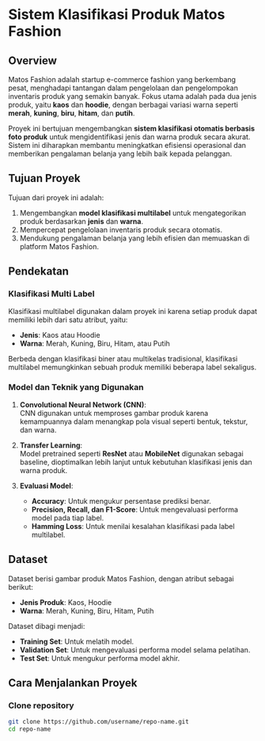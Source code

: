 # Sistem Klasifikasi Produk Matos Fashion  

## Overview  
Matos Fashion adalah startup e-commerce fashion yang berkembang pesat, menghadapi tantangan dalam pengelolaan dan pengelompokan inventaris produk yang semakin banyak. Fokus utama adalah pada dua jenis produk, yaitu **kaos** dan **hoodie**, dengan berbagai variasi warna seperti **merah**, **kuning**, **biru**, **hitam**, dan **putih**.  

Proyek ini bertujuan mengembangkan **sistem klasifikasi otomatis berbasis foto produk** untuk mengidentifikasi jenis dan warna produk secara akurat. Sistem ini diharapkan membantu meningkatkan efisiensi operasional dan memberikan pengalaman belanja yang lebih baik kepada pelanggan.  

## Tujuan Proyek  
Tujuan dari proyek ini adalah:  
1. Mengembangkan **model klasifikasi multilabel** untuk mengategorikan produk berdasarkan **jenis** dan **warna**.  
2. Mempercepat pengelolaan inventaris produk secara otomatis.  
3. Mendukung pengalaman belanja yang lebih efisien dan memuaskan di platform Matos Fashion.  

## Pendekatan  
### Klasifikasi Multi Label  
Klasifikasi multilabel digunakan dalam proyek ini karena setiap produk dapat memiliki lebih dari satu atribut, yaitu:  
- **Jenis**: Kaos atau Hoodie  
- **Warna**: Merah, Kuning, Biru, Hitam, atau Putih  

Berbeda dengan klasifikasi biner atau multikelas tradisional, klasifikasi multilabel memungkinkan sebuah produk memiliki beberapa label sekaligus.  

### Model dan Teknik yang Digunakan  
1. **Convolutional Neural Network (CNN)**:  
   CNN digunakan untuk memproses gambar produk karena kemampuannya dalam menangkap pola visual seperti bentuk, tekstur, dan warna.  

2. **Transfer Learning**:  
   Model pretrained seperti **ResNet** atau **MobileNet** digunakan sebagai baseline, dioptimalkan lebih lanjut untuk kebutuhan klasifikasi jenis dan warna produk.  

3. **Evaluasi Model**:  
   - **Accuracy**: Untuk mengukur persentase prediksi benar.  
   - **Precision, Recall, dan F1-Score**: Untuk mengevaluasi performa model pada tiap label.  
   - **Hamming Loss**: Untuk menilai kesalahan klasifikasi pada label multilabel.  

## Dataset  
Dataset berisi gambar produk Matos Fashion, dengan atribut sebagai berikut:  
- **Jenis Produk**: Kaos, Hoodie  
- **Warna**: Merah, Kuning, Biru, Hitam, Putih  

Dataset dibagi menjadi:  
- **Training Set**: Untuk melatih model.  
- **Validation Set**: Untuk mengevaluasi performa model selama pelatihan.  
- **Test Set**: Untuk mengukur performa model akhir.  

## Cara Menjalankan Proyek  
### Clone repository  
```bash
git clone https://github.com/username/repo-name.git  
cd repo-name  
```
